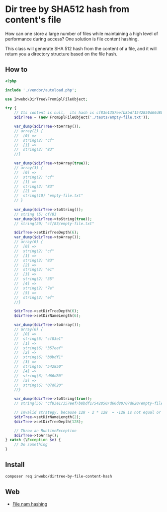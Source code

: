 # Dir tree by SHA512 hash from content's file
How can one store a large number of files while maintaining a high level of performance during access? One solution is file content hashing.

This class will generate SHA 512 hash from the content of a file, and it will return you a directory structure based on
the file hash.

## How to

```php
<?php

include './vendor/autoload.php';

use Inwebo\DirTree\FromSplFileObject;

try {
    // Its content is null,  its hash is cf83e1357eefb8bdf1542850d66d8007d620e4050b5715dc83f4a921d36ce9ce47d0d13c5d85f2b0ff8318d2877eec2f63b931bd47417a81a538327af927da3e
    $dirTree = (new FromSplFileObject('./tests/empty-file.txt'));

    var_dump($dirTree->toArray());
    // array(2) {
    //  [0] =>
    //  string(2) "cf"
    //  [1] =>
    //  string(2) "83"
    //}

    var_dump($dirTree->toArray(true));
    // array(3) {
    //  [0] =>
    //  string(2) "cf"
    //  [1] =>
    //  string(2) "83"
    //  [2] =>
    //  string(10) "empty-file.txt"
    // }
    
    var_dump($dirTree->toString());
    // string (5) cf/83
    var_dump($dirTree->toString(true));
    // string(20) "cf/83/empty-file.txt"

    $dirTree->setDirTreeDepth(6);
    var_dump($dirTree->toArray());
    // array(6) {
    //  [0] =>
    //  string(2) "cf"
    //  [1] =>
    //  string(2) "83"
    //  [2] =>
    //  string(2) "e1"
    //  [3] =>
    //  string(2) "35"
    //  [4] =>
    //  string(2) "7e"
    //  [5] =>
    //  string(2) "ef"
    //}

    $dirTree->setDirTreeDepth(6);
    $dirTree->setDirNameLength(6);

    var_dump($dirTree->toArray());
    // array(6) {
    //  [0] =>
    //  string(6) "cf83e1"
    //  [1] =>
    //  string(6) "357eef"
    //  [2] =>
    //  string(6) "b8bdf1"
    //  [3] =>
    //  string(6) "542850"
    //  [4] =>
    //  string(6) "d66d80"
    //  [5] =>
    //  string(6) "07d620"
    //}

    var_dump($dirTree->toString(true));
    // string(56) "cf83e1/357eef/b8bdf1/542850/d66d80/07d620/empty-file.txt"

    // Invalid strategy, because 128 - 2 * 128  = -128 is not equal or superior to 0
    $dirTree->setDirNameLength(2);
    $dirTree->setDirTreeDepth(128);

    // Throw an RuntimeException
    $dirTree->toArray();
} catch (\Exception $e) {
    // Do something
}
```

## Install

```bash
composer req inwebo/dirtree-by-file-content-hash
```

## Web
- [File nam hashing](https://medium.com/eonian-technologies/file-name-hashing-creating-a-hashed-directory-structure-eabb03aa4091)